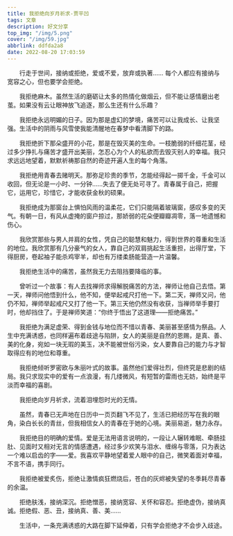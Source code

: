 ```yaml
---
title: 我拒绝向岁月祈求-贾平凹
tags: 文章
description: 好文分享
top_img: "/img/5.png"
cover: "/img/59.jpg"
abbrlink: ddfda2a8
date: 2022-08-20 17:03:59
---
```

&emsp;&emsp;行走于世间，接纳或拒绝，爱或不爱，放弃或执著…… 每个人都应有接纳与宽容之心，但也要学会拒绝。 

&emsp;&emsp;我拒绝麻木。虽然生活的磨砺让太多的热情化做烟云，但不能让感情磨出老茧。如果没有云让眼神放飞追逐，那么生还有什么乐趣？ 

&emsp;&emsp;我拒绝永远明媚的日子。因为那是虚幻的梦境，痛苦可以让我成长、让我坚强。生活中的阴雨与风雪使我能清醒地在春梦中看清脚下的路。

&emsp;&emsp;我拒绝折下那朵盛开的小花，那是在毁灭美的生命。一枝脆弱的纤细花茎，经过多少挣扎与痛苦才盛开出美丽，怎忍心为个人的私欲而去毁灭别人的幸福。我只求远远地望着，默默祈祷那自然的奇迹开遍人生的每个角落。

&emsp;&emsp;我拒绝用青春去赌明天。那弥足珍贵的季节，怎能经得起一掷千金，千金可以收回，但无论是一小时、一分钟……失去了便无处可寻了。青春属于自己，把握它，运用它，珍惜它，才能收获金秋的硕果。 

&emsp;&emsp;我拒绝成为那窗台上惧怕风雨的温柔花，它们只能隔着玻璃窗，感叹多变的天气。有朝一日，有风从虚掩的窗户掠过，那娇弱的花朵便瓣瓣凋零，落一地遗憾和伤心。 

&emsp;&emsp;我欣赏那些与男人并肩的女性，凭自己的聪慧和魅力，得到世界的尊重和生活的地位。我欣赏那有几分豪气的女人，靠自己的双肩挑起生活重担，出得厅堂，下得厨房，卷起袖子能杀鸡宰羊，却也有万缕柔肠能营造一片温馨。 

&emsp;&emsp;我拒绝生活中的痛苦，虽然我无力去阻挡要降临的事。 

&emsp;&emsp;曾听过一个故事：有人去找禅师求得解脱痛苦的方法，禅师让他自己去悟。第一天，禅师问他悟到什么，他不知，便举起戒尺打他一下。第二天，禅师又问，他仍不知，禅师举起戒尺又打了他一下。第三天他仍然没有收获，当禅师举手要打时，他却挡住了。于是禅师笑道：“你终于悟出了这道理——拒绝痛苦。”

&emsp;&emsp;我拒绝为满足虚荣、得到金钱与地位而不惜以青春、美丽甚至感情为祭品。人生中充满诱惑，也同样遍布着歧途与陷阱，女人的美丽是自然的恩赐，是真、善、美的化身，宛如一块无瑕的美玉，决不能被世俗污染，女人要靠自己的能力与才智取得应有的地位和尊重。

&emsp;&emsp;我拒绝倾听罗密欧与朱丽叶式的故事。虽然他们爱得壮烈，但终究是悲剧的结局。我只求现实中的爱有一点浪漫，有几缕微风，有短暂的雷雨也无妨，始终是平淡而幸福的喜剧。

&emsp;&emsp;我拒绝向岁月祈求，流着泪埋怨时光的无情。

&emsp;&emsp;虽然，青春已无声地在日历中一页页翻飞不见了，生活已把经历写在我的眼角，染白长长的青丝，但我相信女人的青春在于她的心境。美丽易逝，魅力永存。 

&emsp;&emsp;我拒绝目的明确的爱情。爱是无法用语言说明的，一段让人辗转难眠、牵肠挂肚、见面时又相对无言的情感遭遇，经过多少欢笑与泪水、缠绵与零落，只为表达一个难以启齿的字——爱。我喜欢平静地望着爱人眼中的自己，微笑着面对幸福，不言不语，携手同行。 

&emsp;&emsp;我拒绝被爱炙伤，拒绝让激情疯狂燃烧后，苍白的灰烬被失望的冬季耗尽青春的余温。

&emsp;&emsp;拒绝肤浅，接纳深沉。拒绝憎恶，接纳宽容、关怀和容忍。拒绝虚伪，接纳真诚。拒绝假、恶、丑，接纳真、善、美…… 

&emsp;&emsp;生活中，一条充满诱惑的大路在脚下延伸着，只有学会拒绝才不会步入歧途。